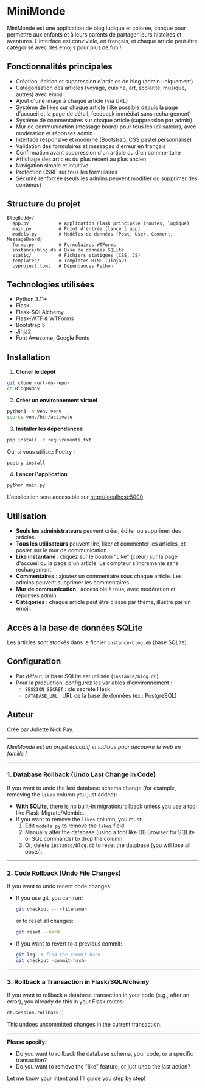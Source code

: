 # MiniMonde

MiniMonde est une application de blog ludique et colorée, conçue pour permettre aux enfants et à leurs parents de partager leurs histoires et aventures. L'interface est conviviale, en français, et chaque article peut être catégorisé avec des emojis pour plus de fun !

## Fonctionnalités principales
- Création, édition et suppression d'articles de blog (admin uniquement)
- Catégorisation des articles (voyage, cuisine, art, scolarité, musique, autres) avec emoji
- Ajout d'une image à chaque article (via URL)
- Système de likes sur chaque article (like possible depuis la page d'accueil et la page de détail, feedback immédiat sans rechargement)
- Système de commentaires sur chaque article (suppression par admin)
- Mur de communication (message board) pour tous les utilisateurs, avec modération et réponses admin
- Interface responsive et moderne (Bootstrap, CSS pastel personnalisé)
- Validation des formulaires et messages d'erreur en français
- Confirmation avant suppression d'un article ou d'un commentaire
- Affichage des articles du plus récent au plus ancien
- Navigation simple et intuitive
- Protection CSRF sur tous les formulaires
- Sécurité renforcée (seuls les admins peuvent modifier ou supprimer des contenus)

## Structure du projet
```
BlogBuddy/
  app.py           # Application Flask principale (routes, logique)
  main.py          # Point d'entrée (lance l'app)
  models.py        # Modèles de données (Post, User, Comment, MessageBoard)
  forms.py         # Formulaires WTForms
  instance/blog.db # Base de données SQLite
  static/          # Fichiers statiques (CSS, JS)
  templates/       # Templates HTML (Jinja2)
  pyproject.toml   # Dépendances Python
```

## Technologies utilisées
- Python 3.11+
- Flask
- Flask-SQLAlchemy
- Flask-WTF & WTForms
- Bootstrap 5
- Jinja2
- Font Awesome, Google Fonts

## Installation
1. **Cloner le dépôt**
```bash
git clone <url-du-repo>
cd BlogBuddy
```
2. **Créer un environnement virtuel**
```bash
python3 -m venv venv
source venv/bin/activate
```
3. **Installer les dépendances**
```bash
pip install -r requirements.txt
```
Ou, si vous utilisez Poetry :
```bash
poetry install
```
4. **Lancer l'application**
```bash
python main.py
```
L'application sera accessible sur [http://localhost:5000](http://localhost:5000)

## Utilisation
- **Seuls les administrateurs** peuvent créer, éditer ou supprimer des articles.
- **Tous les utilisateurs** peuvent lire, liker et commenter les articles, et poster sur le mur de communication.
- **Like instantané** : cliquez sur le bouton "Like" (cœur) sur la page d'accueil ou la page d'un article. Le compteur s'incrémente sans rechargement.
- **Commentaires** : ajoutez un commentaire sous chaque article. Les admins peuvent supprimer les commentaires.
- **Mur de communication** : accessible à tous, avec modération et réponses admin.
- **Catégories** : chaque article peut être classé par thème, illustré par un emoji.

## Accès à la base de données SQLite
Les articles sont stockés dans le fichier `instance/blog.db` (base SQLite).

## Configuration
- Par défaut, la base SQLite est utilisée (`instance/blog.db`).
- Pour la production, configurez les variables d'environnement :
  - `SESSION_SECRET` : clé secrète Flask
  - `DATABASE_URL` : URL de la base de données (ex : PostgreSQL)

## Auteur
Créé par Juliette Nick Pay.

---

*MiniMonde est un projet éducatif et ludique pour découvrir le web en famille !* 

---

### 1. **Database Rollback (Undo Last Change in Code)**
If you want to undo the last database schema change (for example, removing the `likes` column you just added):

- **With SQLite,** there is no built-in migration/rollback unless you use a tool like Flask-Migrate/Alembic.
- If you want to remove the `likes` column, you must:
  1. Edit `models.py` to remove the `likes` field.
  2. Manually alter the database (using a tool like DB Browser for SQLite or SQL commands) to drop the column.
  3. Or, delete `instance/blog.db` to reset the database (you will lose all posts).

---

### 2. **Code Rollback (Undo File Changes)**
If you want to undo recent code changes:
- If you use git, you can run:
  ```bash
  git checkout -- <filename>
  ```
  or to reset all changes:
  ```bash
  git reset --hard
  ```
- If you want to revert to a previous commit:
  ```bash
  git log  # find the commit hash
  git checkout <commit-hash>
  ```

---

### 3. **Rollback a Transaction in Flask/SQLAlchemy**
If you want to rollback a database transaction in your code (e.g., after an error), you already do this in your Flask routes:
```python
db.session.rollback()
```
This undoes uncommitted changes in the current transaction.

---

**Please specify:**  
- Do you want to rollback the database schema, your code, or a specific transaction?
- Do you want to remove the "like" feature, or just undo the last action?

Let me know your intent and I’ll guide you step by step! 